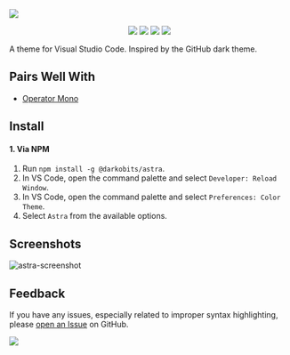 <a href="#top" id="top">
  <img src="https://user-images.githubusercontent.com/441546/102321359-6c21c800-3f32-11eb-896e-bcef71c5b7b6.png" style="max-width: 100%">
</a>
<p align="center">
  <a href="https://www.npmjs.com/package/@darkobits/astra"><img src="https://img.shields.io/npm/v/@darkobits/astra.svg?style=flat-square"></a>
  <a href="https://travis-ci.com/github/darkobits/astra"><img src="https://img.shields.io/travis/com/darkobits/astra?style=flat-square"></a>
  <a href="https://depfu.com/github/darkobits/astra"><img src="https://img.shields.io/depfu/darkobits/astra?style=flat-square"></a>
  <a href="https://conventionalcommits.org"><img src="https://img.shields.io/static/v1?label=commits&message=conventional&style=flat-square&color=398AFB"></a>
</p>

A theme for Visual Studio Code. Inspired by the GitHub dark theme.

## Pairs Well With

- [Operator Mono](https://www.typography.com/fonts/operator/styles/)

## Install

#### 1. Via NPM

1. Run `npm install -g @darkobits/astra`.
2. In VS Code, open the command palette and select `Developer: Reload Window`.
2. In VS Code, open the command palette and select `Preferences: Color Theme`.
3. Select `Astra` from the available options.

## Screenshots

![astra-screenshot](https://user-images.githubusercontent.com/441546/118064882-c6437f80-b350-11eb-9ec7-96f269ecccef.png)

## Feedback

If you have any issues, especially related to improper syntax highlighting, please [open an Issue](https://github.com/darkobits/astra/issues/new) on GitHub.

<a href="#top">
  <img src="https://user-images.githubusercontent.com/441546/118062198-4ff04e80-b34b-11eb-87f3-406a345d5526.png" style="max-width: 100%;">
</a>
